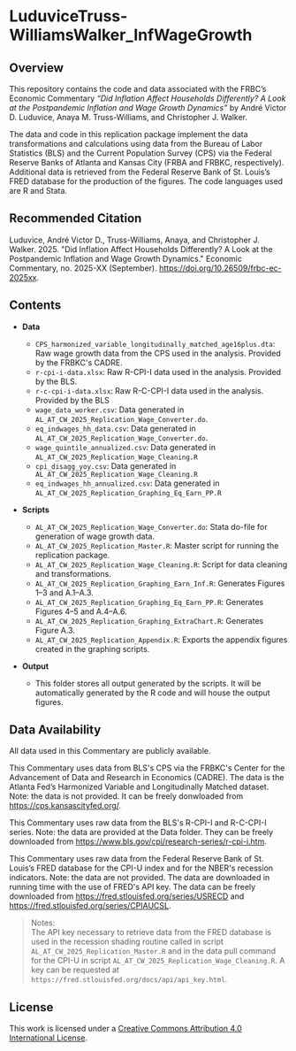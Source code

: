 # LuduviceTruss-WilliamsWalker_InfWageGrowth

## Overview

This repository contains the code and data associated with the FRBC’s Economic Commentary *“Did Inflation Affect Households Differently? A Look at the Postpandemic Inflation and Wage Growth Dynamics”* by André Victor D. Luduvice, Anaya M. Truss-Williams, and Christopher J. Walker.

The data and code in this replication package implement the data transformations and calculations using data from the Bureau of Labor Statistics (BLS) and the Current Population Survey (CPS) via the Federal Reserve Banks of Atlanta and Kansas City (FRBA and FRBKC, respectively). Additional data is retrieved from the Federal Reserve Bank of St. Louis’s FRED database for the production of the figures. The code languages used are R and Stata.

## Recommended Citation

Luduvice, André Victor D., Truss-Williams, Anaya, and Christopher J. Walker. 2025. "Did Inflation Affect Households Differently? A Look at the Postpandemic Inflation and Wage Growth Dynamics." Economic Commentary, no. 2025-XX (September). https://doi.org/10.26509/frbc-ec-2025xx.

## Contents

- **Data**
  - `CPS_harmonized_variable_longitudinally_matched_age16plus.dta`: Raw wage growth data from the CPS used in the analysis. Provided by the FRBKC's CADRE.
  - `r-cpi-i-data.xlsx`: Raw R-CPI-I data used in the analysis. Provided by the BLS.
  - `r-c-cpi-i-data.xlsx`: Raw R-C-CPI-I data used in the analysis. Provided by the BLS
  - `wage_data_worker.csv`: Data generated in `AL_AT_CW_2025_Replication_Wage_Converter.do`.
  - `eq_indwages_hh_data.csv`: Data generated in `AL_AT_CW_2025_Replication_Wage_Converter.do`.
  - `wage_quintile_annualized.csv`: Data generated in `AL_AT_CW_2025_Replication_Wage_Cleaning.R`
  - `cpi_disagg_yoy.csv`: Data generated in ` AL_AT_CW_2025_Replication_Wage_Cleaning.R`
  - `eq_indwages_hh_annualized.csv`: Data generated in `AL_AT_CW_2025_Replication_Graphing_Eq_Earn_PP.R`

- **Scripts**
  - `AL_AT_CW_2025_Replication_Wage_Converter.do`: Stata do-file for generation of wage growth data.
  - `AL_AT_CW_2025_Replication_Master.R`: Master script for running the replication package.
  - `AL_AT_CW_2025_Replication_Wage_Cleaning.R`: Script for data cleaning and transformations.
  - `AL_AT_CW_2025_Replication_Graphing_Earn_Inf.R`: Generates Figures 1–3 and A.1–A.3.
  - `AL_AT_CW_2025_Replication_Graphing_Eq_Earn_PP.R`: Generates Figures 4–5 and A.4–A.6.
  - `AL_AT_CW_2025_Replication_Graphing_ExtraChart.R`: Generates Figure A.3.
  - `AL_AT_CW_2025_Replication_Appendix.R`: Exports the appendix figures created in the graphing scripts.

- **Output**
  - This folder stores all output generated by the scripts. It will be automatically generated by the R code and will house the output figures.

## Data Availability

All data used in this Commentary are publicly available.

This Commentary uses data from BLS's CPS via the FRBKC's Center for the Advancement of Data and Research in Economics (CADRE). The data is the Atlanta Fed’s Harmonized Variable and Longitudinally Matched dataset. Note: the data is not provided. It can be freely donwloaded from https://cps.kansascityfed.org/.

This Commentary uses raw data from the BLS's R-CPI-I and R-C-CPI-I series. Note: the data are provided at the Data folder. They can be freely downloaded from https://www.bls.gov/cpi/research-series/r-cpi-i.htm.

This Commentary uses raw data from the Federal Reserve Bank of St. Louis’s FRED database for the CPI-U index and for the NBER's recession indicators. Note: the data are not provided. The data are downloaded in running time with the use of FRED's API key. The data can be freely downloaded from https://fred.stlouisfed.org/series/USRECD and  https://fred.stlouisfed.org/series/CPIAUCSL.

> Notes:    
  The API key necessary to retrieve data from the FRED database is used in the recession shading routine called in script `AL_AT_CW_2025_Replication_Master.R` and in the data pull command for the CPI-U in script `AL_AT_CW_2025_Replication_Wage_Cleaning.R`. A key can be requested at `https://fred.stlouisfed.org/docs/api/api_key.html`.

## License

This work is licensed under a
[Creative Commons Attribution 4.0 International License][cc-by].

[cc-by]: http://creativecommons.org/licenses/by/4.0/
